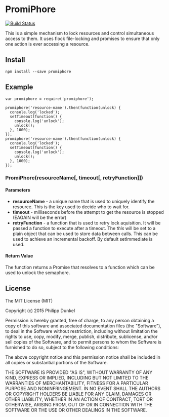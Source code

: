 # PromiPhore

[![Build Status](https://secure.travis-ci.org/pipobscure/promiphore.png)](http://travis-ci.org/#!/pipobscure/promiphore)

This is a simple mechanism to lock resources and control simultaneous access to them. It uses flock file-locking and promises to ensure that only one action is ever accessing a resource.

## Install

    npm install --save promiphore

## Example

    var promiphore = require('promiphore');

    promiphore('resource-name').then(function(unlock) {
      console.log('locked');
      setTimeout(function() {
        console.log('unlock');
        unlock();
      }, 1000);
    });
    promiphore('resource-name').then(function(unlock) {
      console.log('locked');
      setTimeout(function() {
        console.log('unlock');
        unlock();
      }, 1000);
    });

### PromiPhore(resourceName[, timeout[, retryFunction]])

#### Parameters

 * **resourceName** - a unique name that is used to uniquely identify the resource. This is the key used to decide who to wait for.
 * **timeout** - milliseconds before the attempt to get the resource is stopped (EAGAIN will be the error)
 * **retryFunction** - a function that is used to retry lock aquisition. It will be passed a function to execute after a timeout. The *this* will be set to a plain object that can be used to store data between calls. This can be used to achieve an incremental backoff. By default setImmediate is used.

#### Return Value

The function returns a Promise that resolves to a function which can be used to unlock the semaphore.

## License

The MIT License (MIT)

Copyright (c) 2015 Philipp Dunkel

Permission is hereby granted, free of charge, to any person obtaining a copy
of this software and associated documentation files (the "Software"), to deal
in the Software without restriction, including without limitation the rights
to use, copy, modify, merge, publish, distribute, sublicense, and/or sell
copies of the Software, and to permit persons to whom the Software is
furnished to do so, subject to the following conditions:

The above copyright notice and this permission notice shall be included in all
copies or substantial portions of the Software.

THE SOFTWARE IS PROVIDED "AS IS", WITHOUT WARRANTY OF ANY KIND, EXPRESS OR
IMPLIED, INCLUDING BUT NOT LIMITED TO THE WARRANTIES OF MERCHANTABILITY,
FITNESS FOR A PARTICULAR PURPOSE AND NONINFRINGEMENT. IN NO EVENT SHALL THE
AUTHORS OR COPYRIGHT HOLDERS BE LIABLE FOR ANY CLAIM, DAMAGES OR OTHER
LIABILITY, WHETHER IN AN ACTION OF CONTRACT, TORT OR OTHERWISE, ARISING FROM,
OUT OF OR IN CONNECTION WITH THE SOFTWARE OR THE USE OR OTHER DEALINGS IN THE
SOFTWARE.
